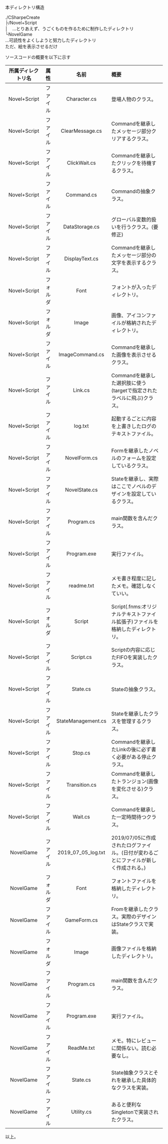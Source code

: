 本ディレクトリ構造

./CSharpeCreate  
    ├/Novel+Script  
    │　…とりあえず、うごくものを作るために制作したディレクトリ  
    └NovelGame  
       …可読性をよくしようと努力したディレクトリ  
        ただ、絵を表示させるだけ  

ソースコードの概要を以下に示す  

|所属ディレクトリ名|属性|名前|概要|
|:--:|:--:|:--:|:---|
|Novel+Script|ファイル|Character.cs|登場人物のクラス。|
|Novel+Script|ファイル|ClearMessage.cs|Commandを継承したメッセージ部分クリアするクラス。|
|Novel+Script|ファイル|ClickWait.cs|Commandを継承したクリックを待機するクラス。|
|Novel+Script|ファイル|Command.cs|Commandの抽象クラス。|
|Novel+Script|ファイル|DataStorage.cs|グローバル変数的扱いを行うクラス。(要修正)|
|Novel+Script|ファイル|DisplayText.cs|Commandを継承したメッセージ部分の文字を表示するクラス。|
|Novel+Script|フォルダ|Font|フォントが入ったディレクトリ。|
|Novel+Script|フォルダ|Image|画像、アイコンファイルが格納されたディレクトリ。|
|Novel+Script|ファイル|ImageCommand.cs|Commandを継承した画像を表示させるクラス。|
|Novel+Script|ファイル|Link.cs|Commandを継承した選択肢に使う(targetで指定されたラベルに飛ぶ)クラス。|
|Novel+Script|ファイル|log.txt|起動するごとに内容を上書きしたログのテキストファイル。|
|Novel+Script|ファイル|NovelForm.cs|Formを継承したノベルのフォームを設定しているクラス。|
|Novel+Script|ファイル|NovelState.cs|Stateを継承し、実際はここでノベルのデザインを設定しているクラス。|
|Novel+Script|ファイル|Program.cs|main関数を含んだクラス。|
|Novel+Script|ファイル|Program.exe|実行ファイル。|
|Novel+Script|ファイル|readme.txt|メモ書き程度に記したメモ。確認しなくていい。|
|Novel+Script|フォルダ|Script|Script(.fnms:オリジナルテキストファイル拡張子)ファイルを格納したディレクトリ。|
|Novel+Script|ファイル|Script.cs|Scriptの内容に応じたFIFOを実装したクラス。|
|Novel+Script|ファイル|State.cs|Stateの抽象クラス。|
|Novel+Script|ファイル|StateManagement.cs|Stateを継承したクラスを管理するクラス。|
|Novel+Script|ファイル|Stop.cs|Commandを継承したLinkの後に必ず書く必要がある停止クラス。|
|Novel+Script|ファイル|Transition.cs|Commandを継承したトランジョン(画像を変化させる)クラス。|
|Novel+Script|ファイル|Wait.cs|Commandを継承した一定時間待つクラス。|
|NovelGame|ファイル|2019_07_05_log.txt|2019/07/05に作成されたログファイル。(日付が変わるごとにファイルが新しく作成される。)|
|NovelGame|フォルダ|Font|フォントファイルを格納したディレクトリ。|
|NovelGame|ファイル|GameForm.cs|Fromを継承したクラス。実際のデザインはStateクラスで実装。|
|NovelGame|フォルダ|Image|画像ファイルを格納したディレクトリ。|
|NovelGame|ファイル|Program.cs|main関数を含んだクラス。|
|NovelGame|ファイル|Program.exe|実行ファイル。|
|NovelGame|ファイル|ReadMe.txt|メモ。特にレビューに関係ない。読む必要なし。|
|NovelGame|ファイル|State.cs|State抽象クラスとそれを継承した具体的なクラスを実装。|
|NovelGame|ファイル|Utility.cs|あると便利なSingletonで実装されたクラス。|


以上。
